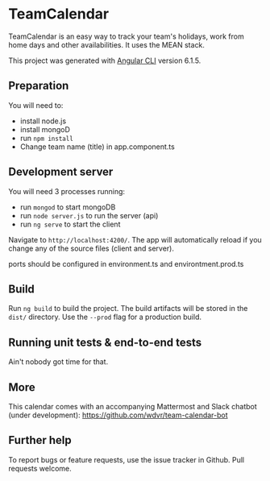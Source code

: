 # TeamCalendar

TeamCalendar is an easy way to track your team's holidays, work from home days and other availabilities. It uses the MEAN stack.



This project was generated with [Angular CLI](https://github.com/angular/angular-cli) version 6.1.5.

## Preparation

You will need to:

- install node.js
- install mongoD
- run `npm install`
- Change team name (title) in app.component.ts

## Development server

You will need 3 processes running:
- run `mongod` to start mongoDB
- run `node server.js` to run the server (api)
- run `ng serve` to start the client

Navigate to `http://localhost:4200/`. The app will automatically reload if you change any of the source files (client and server).

ports should be configured in environment.ts and environtment.prod.ts

## Build

Run `ng build` to build the project. The build artifacts will be stored in the `dist/` directory. Use the `--prod` flag for a production build.

## Running unit tests & end-to-end tests
Ain't nobody got time for that.

## More

This calendar comes with an accompanying Mattermost and Slack chatbot (under development): https://github.com/wdvr/team-calendar-bot

## Further help

To report bugs or feature requests, use the issue tracker in Github. Pull requests welcome.
